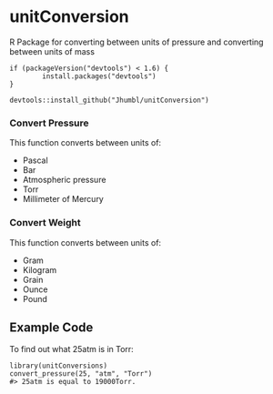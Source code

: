 # unitConversion
R Package for converting between units of pressure and converting between units of mass

    if (packageVersion("devtools") < 1.6) {
            install.packages("devtools")
    }

    devtools::install_github("Jhumbl/unitConversion")

### Convert Pressure
This function converts between units of:
* Pascal
* Bar
* Atmospheric pressure
* Torr
* Millimeter of Mercury

### Convert Weight
This function converts between units of:
* Gram
* Kilogram
* Grain
* Ounce
* Pound

    

## Example Code
To find out what 25atm is in Torr:

    library(unitConversions)
    convert_pressure(25, "atm", "Torr")
    #> 25atm is equal to 19000Torr.
